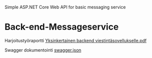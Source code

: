 Simple ASP.NET Core Web API for basic messaging service
# Back-end-Messageservice

Harjoitustyöraportti
[Yksinkertainen backend viestintäsovellukselle.pdf](https://github.com/vilihellsten/Back-end-Messageservice/files/13854648/Yksinkertainen.backend.viestintasovellukselle.pdf)

Swagger dokumentointi
[swagger.json](https://github.com/vilihellsten/Back-end-Messageservice/files/13854582/swagger.json)
